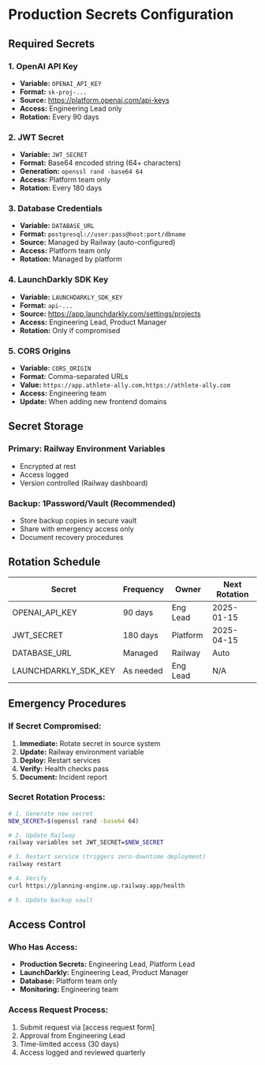 # Production Secrets Configuration

## Required Secrets

### 1. OpenAI API Key
- **Variable:** `OPENAI_API_KEY`
- **Format:** `sk-proj-...`
- **Source:** https://platform.openai.com/api-keys
- **Access:** Engineering Lead only
- **Rotation:** Every 90 days

### 2. JWT Secret
- **Variable:** `JWT_SECRET`
- **Format:** Base64 encoded string (64+ characters)
- **Generation:** `openssl rand -base64 64`
- **Access:** Platform team only
- **Rotation:** Every 180 days

### 3. Database Credentials
- **Variable:** `DATABASE_URL`
- **Format:** `postgresql://user:pass@host:port/dbname`
- **Source:** Managed by Railway (auto-configured)
- **Access:** Platform team only
- **Rotation:** Managed by platform

### 4. LaunchDarkly SDK Key
- **Variable:** `LAUNCHDARKLY_SDK_KEY`
- **Format:** `api-...`
- **Source:** https://app.launchdarkly.com/settings/projects
- **Access:** Engineering Lead, Product Manager
- **Rotation:** Only if compromised

### 5. CORS Origins
- **Variable:** `CORS_ORIGIN`
- **Format:** Comma-separated URLs
- **Value:** `https://app.athlete-ally.com,https://athlete-ally.com`
- **Access:** Engineering team
- **Update:** When adding new frontend domains

## Secret Storage

### Primary: Railway Environment Variables
- Encrypted at rest
- Access logged
- Version controlled (Railway dashboard)

### Backup: 1Password/Vault (Recommended)
- Store backup copies in secure vault
- Share with emergency access only
- Document recovery procedures

## Rotation Schedule

| Secret | Frequency | Owner | Next Rotation |
|--------|-----------|-------|---------------|
| OPENAI_API_KEY | 90 days | Eng Lead | 2025-01-15 |
| JWT_SECRET | 180 days | Platform | 2025-04-15 |
| DATABASE_URL | Managed | Railway | Auto |
| LAUNCHDARKLY_SDK_KEY | As needed | Eng Lead | N/A |

## Emergency Procedures

### If Secret Compromised:
1. **Immediate:** Rotate secret in source system
2. **Update:** Railway environment variable
3. **Deploy:** Restart services
4. **Verify:** Health checks pass
5. **Document:** Incident report

### Secret Rotation Process:
```bash
# 1. Generate new secret
NEW_SECRET=$(openssl rand -base64 64)

# 2. Update Railway
railway variables set JWT_SECRET=$NEW_SECRET

# 3. Restart service (triggers zero-downtime deployment)
railway restart

# 4. Verify
curl https://planning-engine.up.railway.app/health

# 5. Update backup vault
```

## Access Control

### Who Has Access:
- **Production Secrets:** Engineering Lead, Platform Lead
- **LaunchDarkly:** Engineering Lead, Product Manager
- **Database:** Platform team only
- **Monitoring:** Engineering team

### Access Request Process:
1. Submit request via [access request form]
2. Approval from Engineering Lead
3. Time-limited access (30 days)
4. Access logged and reviewed quarterly
